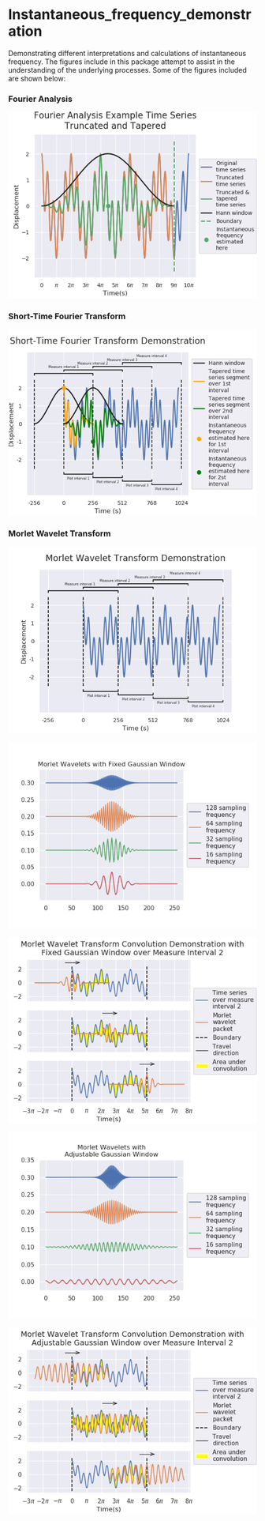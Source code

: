 # Instantaneous_frequency_demonstration
Demonstrating different interpretations and calculations of instantaneous frequency. The figures include in this package attempt to assist in the understanding of the underlying processes. Some of the figures included are shown below:



### Fourier Analysis



![](./README_images/FT_tapered.png)



### Short-Time Fourier Transform



![](./README_images/STFT_demonstration.png)



### Morlet Wavelet Transform



![](./README_images/Morlet_wavelet_demonstration.png)



![](./README_images/Morlet_wavelet_fixed.png)



![](./README_images/Morlet_fixed_convolution.png)



![](./README_images/Morlet_wavelet_adjust.png)



![](./README_images/Morlet_adjust_convolution.png)

